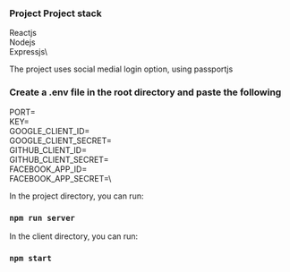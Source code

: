 ### Project Project stack

Reactjs\
Nodejs\
Expressjs\

The project uses social medial login option, using passportjs

### Create a .env file in the root directory and paste the following

PORT=\
KEY=\
GOOGLE_CLIENT_ID=\
GOOGLE_CLIENT_SECRET=\
GITHUB_CLIENT_ID=\
GITHUB_CLIENT_SECRET=\
FACEBOOK_APP_ID=\
FACEBOOK_APP_SECRET=\

In the project directory, you can run:

### `npm run server`

In the client directory, you can run:

### `npm start`
